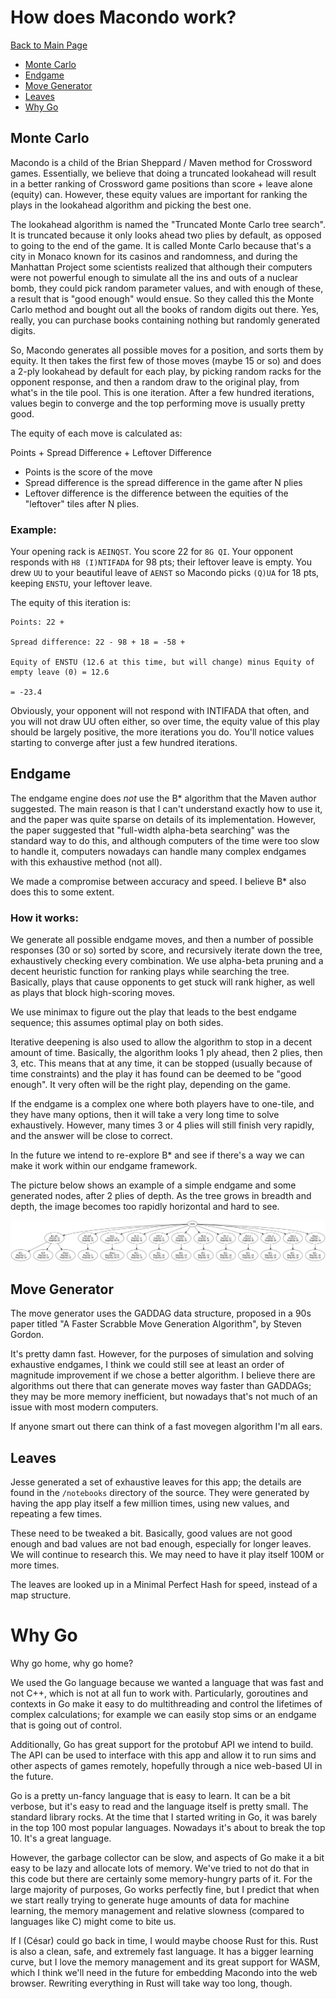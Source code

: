 # How does Macondo work?

[Back to Main Page](/macondo)

- [Monte Carlo](#monte-carlo)
- [Endgame](#endgame)
- [Move Generator](#move-generator)
- [Leaves](#leaves)
- [Why Go](#why-go)

## Monte Carlo

Macondo is a child of the Brian Sheppard / Maven method for Crossword games. Essentially, we believe that doing a truncated lookahead will result in a better ranking of Crossword game positions than score + leave alone (equity) can. However, these equity values are important for ranking the plays in the lookahead algorithm and picking the best one.

The lookahead algorithm is named the "Truncated Monte Carlo tree search". It is truncated because it only looks ahead two plies by default, as opposed to going to the end of the game. It is called Monte Carlo because that's a city in Monaco known for its casinos and randomness, and during the Manhattan Project some scientists realized that although their computers were not powerful enough to simulate all the ins and outs of a nuclear bomb, they could pick random parameter values, and with enough of these, a result that is "good enough" would ensue. So they called this the Monte Carlo method and bought out all the books of random digits out there. Yes, really, you can purchase books containing nothing but randomly generated digits.

So, Macondo generates all possible moves for a position, and sorts them by equity. It then takes the first few of those moves (maybe 15 or so) and does a 2-ply lookahead by default for each play, by picking random racks for the opponent response, and then a random draw to the original play, from what's in the tile pool. This is one iteration. After a few hundred iterations, values begin to converge and the top performing move is usually pretty good.

The equity of each move is calculated as:

Points + Spread Difference + Leftover Difference

- Points is the score of the move
- Spread difference is the spread difference in the game after N plies
- Leftover difference is the difference between the equities of the "leftover" tiles after N plies.

### Example:

Your opening rack is `AEINQST`. You score 22 for `8G QI`. Your opponent responds with `H8 (I)NTIFADA` for 98 pts; their leftover leave is empty. You drew `UU` to your beautiful leave of `AENST` so Macondo picks `(Q)UA` for 18 pts, keeping `ENSTU`, your leftover leave.

The equity of this iteration is:

    Points: 22 +

    Spread difference: 22 - 98 + 18 = -58 +

    Equity of ENSTU (12.6 at this time, but will change) minus Equity of empty leave (0) = 12.6

    = -23.4

Obviously, your opponent will not respond with INTIFADA that often, and you will not draw UU often either, so over time, the equity value of this play should be largely positive, the more iterations you do. You'll notice values starting to converge after just a few hundred iterations.

## Endgame

The endgame engine does _not_ use the B\* algorithm that the Maven author suggested. The main reason is that I can't understand exactly how to use it, and the paper was quite sparse on details of its implementation. However, the paper suggested that "full-width alpha-beta searching" was the standard way to do this, and although computers of the time were too slow to handle it, computers nowadays can handle many complex endgames with this exhaustive method (not all).

We made a compromise between accuracy and speed. I believe B\* also does this to some extent.

### How it works:

We generate all possible endgame moves, and then a number of possible responses (30 or so) sorted by score, and recursively iterate down the tree, exhaustively checking every combination. We use alpha-beta pruning and a decent heuristic function for ranking plays while searching the tree. Basically, plays that cause opponents to get stuck will rank higher, as well as plays that block high-scoring moves.

We use minimax to figure out the play that leads to the best endgame sequence; this assumes optimal play on both sides.

Iterative deepening is also used to allow the algorithm to stop in a decent amount of time. Basically, the algorithm looks 1 ply ahead, then 2 plies, then 3, etc. This means that at any time, it can be stopped (usually because of time constraints) and the play it has found can be deemed to be "good enough". It very often will be the right play, depending on the game.

If the endgame is a complex one where both players have to one-tile, and they have many options, then it will take a very long time to solve exhaustively. However, many times 3 or 4 plies will still finish very rapidly, and the answer will be close to correct.

In the future we intend to re-explore B\* and see if there's a way we can make it work within our endgame framework.

The picture below shows an example of a simple endgame and some generated nodes, after 2 plies of depth. As the tree grows in breadth and depth, the image becomes too rapidly horizontal and hard to see.

![Two-ply endgame example](assets/alphabeta.png "Sample alpha-beta nodes")

## Move Generator

The move generator uses the GADDAG data structure, proposed in a 90s paper titled "A Faster Scrabble Move Generation Algorithm", by Steven Gordon.

It's pretty damn fast. However, for the purposes of simulation and solving exhaustive endgames, I think we could still see at least an order of magnitude improvement if we chose a better algorithm. I believe there are algorithms out there that can generate moves way faster than GADDAGs; they may be more memory inefficient, but nowadays that's not much of an issue with most modern computers.

If anyone smart out there can think of a fast movegen algorithm I'm all ears.

## Leaves

Jesse generated a set of exhaustive leaves for this app; the details are found in the `/notebooks` directory of the source. They were generated by having the app play itself a few million times, using new values, and repeating a few times.

These need to be tweaked a bit. Basically, good values are not good enough and bad values are not bad enough, especially for longer leaves. We will continue to research this. We may need to have it play itself 100M or more times.

The leaves are looked up in a Minimal Perfect Hash for speed, instead of a map structure.

# Why Go

Why go home, why go home?

We used the Go language because we wanted a language that was fast and not C++, which is not at all fun to work with. Particularly, goroutines and contexts in Go make it easy to do multithreading and control the lifetimes of complex calculations; for example we can easily stop sims or an endgame that is going out of control.

Additionally, Go has great support for the protobuf API we intend to build. The API can be used to interface with this app and allow it to run sims and other aspects of games remotely, hopefully through a nice web-based UI in the future.

Go is a pretty un-fancy language that is easy to learn. It can be a bit verbose, but it's easy to read and the language itself is pretty small. The standard library rocks. At the time that I started writing in Go, it was barely in the top 100 most popular languages. Nowadays it's about to break the top 10. It's a great language.

However, the garbage collector can be slow, and aspects of Go make it a bit easy to be lazy and allocate lots of memory. We've tried to not do that in this code but there are certainly some memory-hungry parts of it. For the large majority of purposes, Go works perfectly fine, but I predict that when we start really trying to generate huge amounts of data for machine learning, the memory management and relative slowness (compared to languages like C) might come to bite us.

If I (César) could go back in time, I would maybe choose Rust for this. Rust is also a clean, safe, and extremely fast language. It has a bigger learning curve, but I love the memory management and its great support for WASM, which I think we'll need in the future for embedding Macondo into the web browser. Rewriting everything in Rust will take way too long, though.
